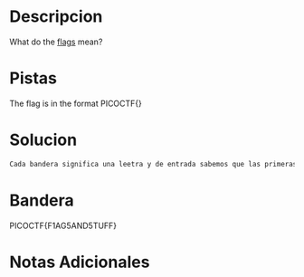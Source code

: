 # Descripcion 
What do the [flags](https://jupiter.challenges.picoctf.org/static/fbeb5f9040d62b18878d199cdda2d253/flag.png) mean?
# Pistas
The flag is in the format PICOCTF{}
# Solucion 
```bash
Cada bandera significa una leetra y de entrada sabemos que las primeras banderas sin picoctf hasta ele comienzo del corcho y buscamos las otras banderas en  wikipedia como flag red diamond y las banderas en rombo como ics banderas y ya va tomando forma nuestra bandera.


```
# Bandera
PICOCTF{F1AG5AND5TUFF}
# Notas Adicionales
